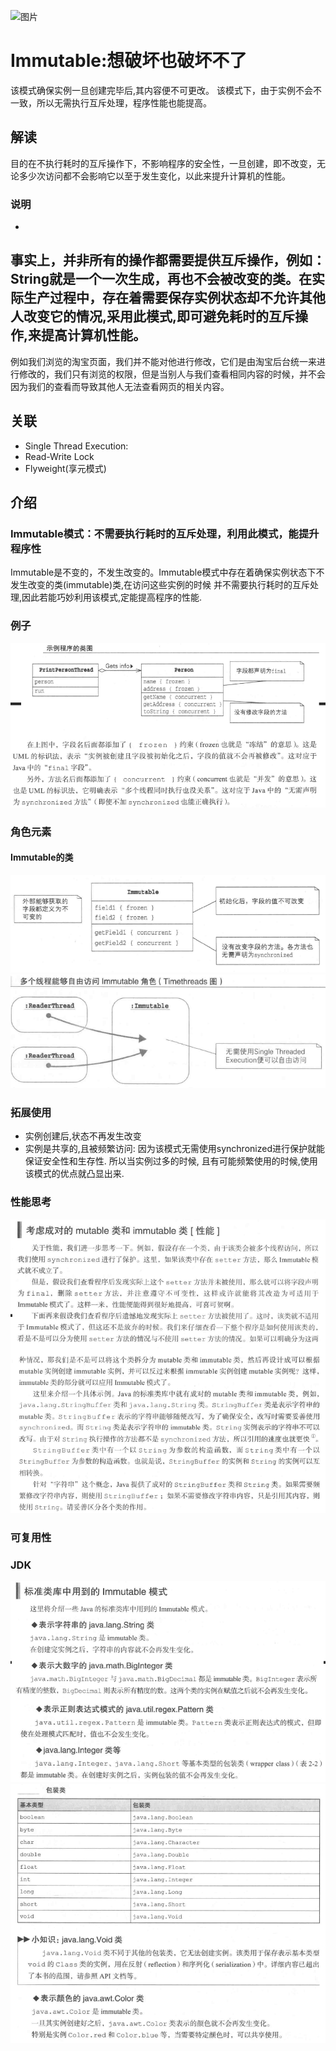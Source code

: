 ![图片](img/图片.png)

# Immutable:想破坏也破坏不了

该模式确保实例一旦创建完毕后,其内容便不可更改。 该模式下，由于实例不会不一致，所以无需执行互斥处理，程序性能也能提高。

## 解读

目的在不执行耗时的互斥操作下，不影响程序的安全性，一旦创建，即不改变，无论多少次访问都不会影响它以至于发生变化，以此来提升计算机的性能。

### 说明

-

事实上，并非所有的操作都需要提供互斥操作，例如：String就是一个一次生成，再也不会被改变的类。在实际生产过程中，存在着需要保存实例状态却不允许其他人改变它的情况,采用此模式,即可避免耗时的互斥操作,来提高计算机性能。
-
例如我们浏览的淘宝页面，我们并不能对他进行修改，它们是由淘宝后台统一来进行修改的，我们只有浏览的权限，但是当别人与我们查看相同内容的时候，并不会因为我们的查看而导致其他人无法查看网页的相关内容。

## 关联

- Single Thread Execution:
- Read-Write Lock
- Flyweight(享元模式)

## 介绍

### Immutable模式：不需要执行耗时的互斥处理，利用此模式，能提升程序性

Immutable是不变的，不发生改变的。Immutable模式中存在着确保实例状态下不发生改变的类(immutable)类,在访问这些实例的时候
并不需要执行耗时的互斥处理,因此若能巧妙利用该模式,定能提高程序的性能.

### 例子

![例子1](img/sample_01.png)

### 角色元素

#### Immutable的类

![img.png](img/Immutable模式的类图.png)
![img.png](img/immutable的线程图.png)

### 拓展使用

- 实例创建后,状态不再发生改变
- 实例是共享的,且被频繁访问: 因为该模式无需使用synchronized进行保护就能保证安全性和生存性. 所以当实例过多的时候,
  且有可能频繁使用的时候,使用 该模式的优点就凸显出来.

### 性能思考

![img.png](img/mutable类和immutable类.png)

### 可复用性

### JDK

![img.png](img/JDK中运用immutable模式-1.png)
![img.png](img/JDK中运用immutable模式-2.png)